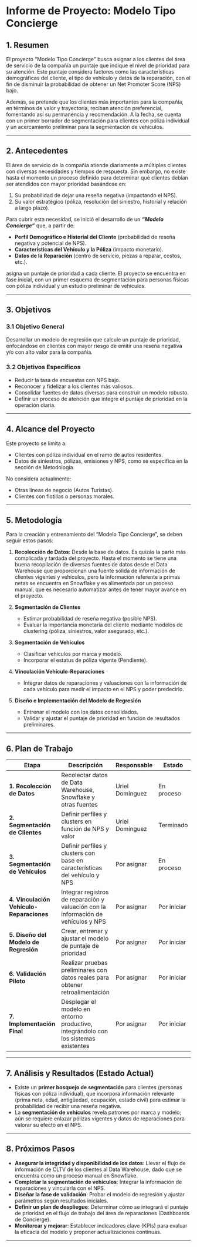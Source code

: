 # Informe de Proyecto: Modelo Tipo Concierge

## 1. Resumen
El proyecto “Modelo Tipo Concierge” busca asignar a los clientes del área de servicio de la compañía un puntaje que indique el nivel de prioridad para su atención. Este puntaje considera factores como las características demográficas del cliente, el tipo de vehículo y datos de la reparación, con el fin de disminuir la probabilidad de obtener un Net Promoter Score (NPS) bajo.  

Además, se pretende que los clientes más importantes para la compañía, en términos de valor y trayectoria, reciban atención preferencial, fomentando así su permanencia y recomendación. A la fecha, se cuenta con un primer borrador de segmentación para clientes con póliza individual y un acercamiento preliminar para la segmentación de vehículos.

---

## 2. Antecedentes
El área de servicio de la compañía atiende diariamente a múltiples clientes con diversas necesidades y tiempos de respuesta. Sin embargo, no existe hasta el momento un proceso definido para determinar qué clientes debían ser atendidos con mayor prioridad basándose en:
1. Su probabilidad de dejar una reseña negativa (impactando el NPS).
2. Su valor estratégico (póliza, resolución del siniestro, historial y relación a largo plazo).

Para cubrir esta necesidad, se inició el desarrollo de un ***“Modelo Concierge”*** que, a partir de:

- **Perfil Demográfico e Historial del Cliente** (probabilidad de reseña negativa y potencial de NPS).
- **Características del Vehículo y la Póliza** (impacto monetario).
- **Datos de la Reparación** (centro de servicio, piezas a reparar, costos, etc.).

asigna un puntaje de prioridad a cada cliente. El proyecto se encuentra en fase inicial, con un primer esquema de segmentación para personas físicas con póliza individual y un estudio preliminar de vehículos.

---

## 3. Objetivos

### 3.1 Objetivo General
Desarrollar un modelo de regresión que calcule un puntaje de prioridad, enfocándose en clientes con mayor riesgo de emitir una reseña negativa y/o con alto valor para la compañía.

### 3.2 Objetivos Específicos
- Reducir la tasa de encuestas con NPS bajo.  
- Reconocer y fidelizar a los clientes más valiosos.  
- Consolidar fuentes de datos diversas para construir un modelo robusto.  
- Definir un proceso de atención que integre el puntaje de prioridad en la operación diaria.

---

## 4. Alcance del Proyecto
Este proyecto se limita a:
- Clientes con póliza individual en el ramo de autos residentes.
- Datos de siniestros, pólizas, emisiones y NPS, como se especifica en la sección de Metodología.

No considera actualmente:
- Otras líneas de negocio (Autos Turistas).
- Clientes con flotillas o personas morales.

---

## 5. Metodología
Para la creación y entrenamiento del “Modelo Tipo Concierge”, se deben seguir estos pasos:

1. **Recolección de Datos**: Desde la base de datos. Es quizás la parte más complicada y tardada del proyecto. Hasta el momento se tiene una buena recopilación de diversas fuentes de datos desde el Data Warehouse que proporcionan una fuente sólida de información de clientes vigentes y vehículos, pero la información referente a primas netas se encuentra en Snowflake y es alimentada por un proceso manual, que es necesario automatizar antes de tener mayor avance en el proyecto.

2. **Segmentación de Clientes**  
   - Estimar probabilidad de reseña negativa (posible NPS).  
   - Evaluar la importancia monetaria del cliente mediante modelos de clustering (póliza, siniestros, valor asegurado, etc.).  

3. **Segmentación de Vehículos**  
   - Clasificar vehículos por marca y modelo.  
   - Incorporar el estatus de póliza vigente (Pendiente).

4. **Vinculación Vehículo-Reparaciones**  
   - Integrar datos de reparaciones y valuaciones con la información de cada vehículo para medir el impacto en el NPS y poder predecirlo.  

5. **Diseño e Implementación del Modelo de Regresión**  
   - Entrenar el modelo con los datos consolidados.  
   - Validar y ajustar el puntaje de prioridad en función de resultados preliminares.

---

## 6. Plan de Trabajo

| Etapa                                    | Descripción                                                                         | Responsable     | Estado      |
| ---------------------------------------- | ----------------------------------------------------------------------------------- | --------------- | ----------- |
| **1. Recolección de Datos**              | Recolectar datos de Data Warehouse, Snowflake y otras fuentes                       | Uriel Domínguez | En proceso  |
| **2. Segmentación de Clientes**          | Definir perfiles y clusters en función de NPS y valor                               | Uriel Domínguez | Terminado   |
| **3. Segmentación de Vehículos**         | Definir perfiles y clusters con base en características del vehículo y NPS          | Por asignar     | En proceso  |
| **4. Vinculación Vehículo-Reparaciones** | Integrar registros de reparación y valuación con la información de vehículos y NPS  | Por asignar     | Por iniciar |
| **5. Diseño del Modelo de Regresión**    | Crear, entrenar y ajustar el modelo de puntaje de prioridad                         | Por asignar     | Por iniciar |
| **6. Validación Piloto**                 | Realizar pruebas preliminares con datos reales para obtener retroalimentación       | Por asignar     | Por iniciar |
| **7. Implementación Final**              | Desplegar el modelo en entorno productivo, integrándolo con los sistemas existentes | Por asignar     | Por iniciar |

---

## 7. Análisis y Resultados (Estado Actual)
- Existe un **primer bosquejo de segmentación** para clientes (personas físicas con póliza individual), que incorpora información relevante (prima neta, edad, antigüedad, ocupación, estado civil) para estimar la probabilidad de recibir una reseña negativa.  
- La **segmentación de vehículos** revela patrones por marca y modelo; aún se requiere enlazar pólizas vigentes y datos de reparaciones para valorar su efecto en el NPS.

---

## 8. Próximos Pasos
- **Asegurar la integridad y disponibilidad de los datos**: Llevar el flujo de información de CLTV de los clientes al Data Warehouse, dado que se encuentra como un proceso manual en Snowflake.
- **Completar la segmentación de vehículos**: Integrar la información de reparaciones y vincularla con el NPS.  
- **Diseñar la fase de validación**: Probar el modelo de regresión y ajustar parámetros según resultados iniciales.  
- **Definir un plan de despliegue**: Determinar cómo se integrará el puntaje de prioridad en el flujo de trabajo del área de reparaciones (Dashboards de Concierge).  
- **Monitorear y mejorar**: Establecer indicadores clave (KPIs) para evaluar la eficacia del modelo y proponer actualizaciones continuas.

---
